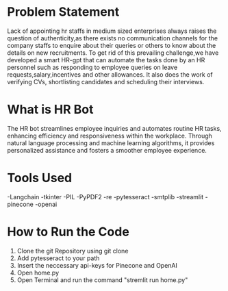 # Problem Statement
Lack of appointing hr staffs in medium sized enterprises always raises the question of authenticity,as there exists no communication channels for the company staffs to enquire about their queries or others to know about the details on new recruitments.
To get rid of this prevailing challenge,we have developed a smart HR-gpt that can automate the tasks done by an HR personnel such as responding to employee queries on leave requests,salary,incentives and other allowances. It also does the work of verifying CVs, shortlisting candidates and scheduling their interviews.

# What is HR Bot
The HR bot streamlines employee inquiries and automates routine HR tasks, enhancing efficiency and responsiveness within the workplace. Through natural language processing and machine learning algorithms, it provides personalized assistance and fosters a smoother employee experience.

# Tools Used
-Langchain
-tkinter
-PIL
-PyPDF2
-re
-pytesseract
-smtplib
-streamlit
-pinecone
-openai

# How to Run the Code
1. Clone the git Repository using git clone
2. Add pytesseract to your path
3. Insert the neccessary api-keys for Pinecone and OpenAI
4. Open home.py
5. Open Terminal and run the command "stremlit run home.py"
   
